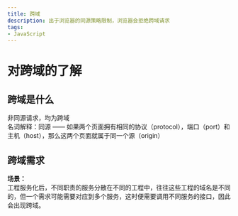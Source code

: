 ```yaml
---
title: 跨域
description: 出于浏览器的同源策略限制，浏览器会拒绝跨域请求
tags:
- JavaScript
---
```


# 对跨域的了解

## 跨域是什么

非同源请求，均为跨域<br>
名词解释：同源 —— 如果两个页面拥有相同的协议（protocol），端口（port）和主机（host），那么这两个页面就属于同一个源（origin）<br>

## 跨域需求

**场景：**<br>
工程服务化后，不同职责的服务分散在不同的工程中，往往这些工程的域名是不同的，但一个需求可能需要对应到多个服务，这时便需要调用不同服务的接口，因此会出现跨域。<br>
